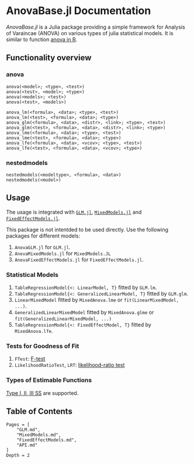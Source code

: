 # AnovaBase.jl Documentation

*AnovaBase.jl* is a Julia package providing a simple framework for Analysis of Varaincae (ANOVA) on various types of julia statistical models.
It is similar to function [anova in R](https://www.rdocumentation.org/packages/stats/versions/3.6.2/topics/anova).

## Functionality overview
### anova
```
anova(<model>; <type>, <test>)
anova(<test>, <model>; <type>)
anova(<models>; <test>)
anova(<test>, <models>)

anova_lm(<formula>, <data>; <type>, <test>)
anova_lm(<test>, <formula>, <data>; <type>)
anova_glm(<formula>, <data>, <distr>, <link>; <type>, <test>)
anova_glm(<test>, <formula>, <data>, <distr>, <link>; <type>)
anova_lme(<formula>, <data>; <type>, <test>)
anova_lme(<test>, <formula>, <data>; <type>)
anova_lfe(<formula>, <data>, <vcov>; <type>, <test>)
anova_lfe(<test>, <formula>, <data>, <vcov>; <type>)
```
### nestedmodels
```
nestedmodels(<modeltype>, <formula>, <data>)
nestedmodels(<model>)
```
## Usage
The usage is integrated with [`GLM.jl`](https://juliastats.org/GLM.jl/stable/), [`MixedModels.jl`](https://juliastats.org/MixedModels.jl/stable/) and [`FixedEffectModels.jl`](https://github.com/FixedEffects/FixedEffectModels.jl). 

This package is not intentded to be used directly.
Use the following packages for different models:
1. `AnovaGLM.jl` for `GLM.jl`.
2. `AnovaMixedModels.jl` for `MixedModels.JL`
3. `AnovaFixedEffectModels.jl` for `FixedEffectModels.jl`.

### Statistical Models
1. `TableRegressionModel{<: LinearModel, T}` fitted by `GLM.lm`.
2. `TableRegressionModel{<: GeneralizedLinearModel, T}` fitted by `GLM.glm`.
3. `LinearMixedModel` fitted by `MixedAnova.lme` or `fit(LinearMixedModel, ...)`.
4. `GeneralizedLinearMixedModel` fitted by `MixedAnova.glme` or `fit(GeneralizedLinearMixedModel, ...)`
5. `TableRegressionModel{<: FixedEffectModel, T}` fitted by `MixedAnova.lfe`.

### Tests for Goodness of Fit
1. `FTest`: [F-test](https://en.wikipedia.org/wiki/F-test)
2. `LikelihoodRatioTest`, `LRT`: [likelihood-ratio test](https://en.wikipedia.org/wiki/Likelihood-ratio_test)

### Types of Estimable Functions
[Type I, II, III SS](https://documentation.sas.com/doc/en/pgmsascdc/9.4_3.3/statug/statug_introglmest_sect001.htm)  are supported. 

## Table of Contents
```@contents
Pages = [
    "GLM.md",
    "MixedModels.md",
    "FixedEffectModels.md",
    "API.md"
]
Depth = 2
```